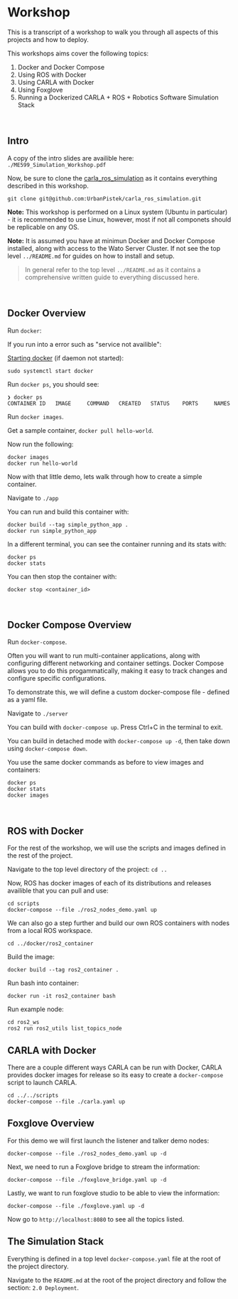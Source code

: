 # Workshop 

This is a transcript of a workshop to walk you through all aspects of this projects and how to deploy.

This workshops aims cover the following topics: 

1. Docker and Docker Compose
2. Using ROS with Docker
3. Using CARLA with Docker
4. Using Foxglove 
5. Running a Dockerized CARLA + ROS + Robotics Software Simulation Stack

<br>

## Intro

A copy of the intro slides are availible here: `./ME599_Simulation_Workshop.pdf`

Now, be sure to clone the [carla_ros_simulation](git@github.com:UrbanPistek/carla_ros_simulation.git) 
as it contains everything described in this workshop. 

```
git clone git@github.com:UrbanPistek/carla_ros_simulation.git 
```

**Note:** This workshop is performed on a Linux system (Ubuntu in particular) - it is recommended to use Linux, however, most if not
all componets should be replicable on any OS. 

**Note:** It is assumed you have at minimun Docker and Docker Compose installed, along with access to the Wato Server Cluster. If not 
see the top level `../README.md` for guides on how to install and setup. 
> In general refer to the top level `../README.md` as it contains a comprehensive written guide to everything discussed here.

<br>

## Docker Overview

Run `docker`: 

If you run into a error such as "service not availible": 

[Starting docker](https://docs.docker.com/config/daemon/start/) (if daemon not started): 

```
sudo systemctl start docker
```

Run `docker ps`, you should see: 

```
❯ docker ps
CONTAINER ID   IMAGE     COMMAND   CREATED   STATUS    PORTS     NAMES
```

Run `docker images`.

Get a sample container, `docker pull hello-world`. 

Now run the following: 

```
docker images
docker run hello-world
```

Now with that little demo, lets walk through how to create a simple container.

Navigate to `./app`

You can run and build this container with: 

```
docker build --tag simple_python_app .
docker run simple_python_app
```

In a different terminal, you can see the container running and its stats with: 

```
docker ps
docker stats
```

You can then stop the container with: 

```
docker stop <container_id>
```

<br>

## Docker Compose Overview

Run `docker-compose`. 

Often you will want to run multi-container applications, along with configuring different networking and container settings. 
Docker Compose allows you to do this progammatically, making it easy to track changes and configure specific configurations.

To demonstrate this, we will define a custom docker-compose file - defined as a yaml file. 

Navigate to `./server`

You can build with `docker-compose up`. Press Ctrl+C in the terminal to exit. 

You can build in detached mode with `docker-compose up -d`, then take down using `docker-compose down`.

You use the same docker commands as before to view images and containers: 

```
docker ps
docker stats
docker images
```

<br>

## ROS with Docker

For the rest of the workshop, we will use the scripts and images defined in the rest of the project. 

Navigate to the top level directory of the project: `cd ..`

Now, ROS has docker images of each of its distributions and releases availible that you can pull and use: 

```
cd scripts
docker-compose --file ./ros2_nodes_demo.yaml up
```

We can also go a step further and build our own ROS containers with nodes from a local ROS workspace. 

```
cd ../docker/ros2_container
```

Build the image: 

```
docker build --tag ros2_container .
```

Run bash into container: 

```
docker run -it ros2_container bash 
```

Run example node:

```
cd ros2_ws
ros2 run ros2_utils list_topics_node
```

## CARLA with Docker

There are a couple different ways CARLA can be run with Docker, CARLA provides docker images for release
so its easy to create a `docker-compose` script to launch CARLA. 

```
cd ../../scripts
docker-compose --file ./carla.yaml up
```

## Foxglove Overview

For this demo we will first launch the listener and talker demo nodes: 

```
docker-compose --file ./ros2_nodes_demo.yaml up -d
```

Next, we need to run a Foxglove bridge to stream the information: 

```
docker-compose --file ./foxglove_bridge.yaml up -d
```

Lastly, we want to run foxglove studio to be able to view the information: 

```
docker-compose --file ./foxglove.yaml up -d
```

Now go to `http://localhost:8080` to see all the topics listed. 

## The Simulation Stack

Everything is defined in a top level `docker-compose.yaml` file at the root of the project directory. 

Navigate to the `README.md` at the root of the project directory and follow the section: `2.0 Deployment`. 


